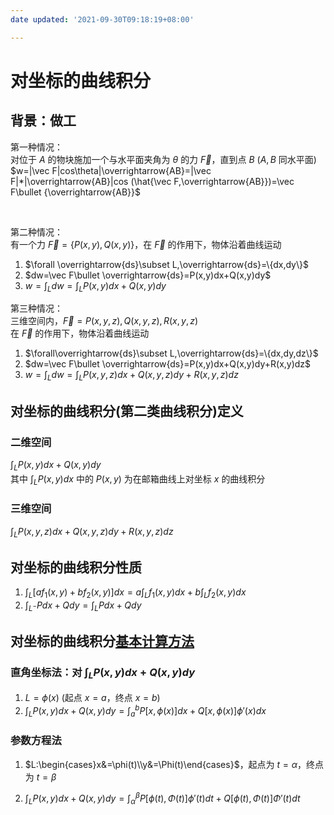 ```yaml
---
date updated: '2021-09-30T09:18:19+08:00'

---
```


# 对坐标的曲线积分

## 背景：做工

第一种情况：\
对位于 $A$ 的物块施加一个与水平面夹角为 $\theta$ 的力 $\vec F$，直到点 $B$ ($A,B$ 同水平面)
$w=|\vec F|cos\theta|\overrightarrow{AB}=|\vec F|*|\overrightarrow{AB}|cos (\hat{\vec F,\overrightarrow{AB}})=\vec F\bullet {\overrightarrow{AB}}$

</br>

第二种情况：\
有一个力 $\vec F=\{P(x,y),Q(x,y)\}$，在 $\vec F$ 的作用下，物体沿着曲线运动

1. $\forall \overrightarrow{ds}\subset L,\overrightarrow{ds}=\{dx,dy\}$
2. $dw=\vec F\bullet \overrightarrow{ds}=P(x,y)dx+Q(x,y)dy$
3. $w=\int_Ldw=\int_LP(x,y)dx+Q(x,y)dy$

第三种情况：\
三维空间内，$\vec F=P(x,y,z),Q(x,y,z),R(x,y,z)$\
在 $\vec F$ 的作用下，物体沿着曲线运动

1. $\forall\overrightarrow{ds}\subset L,\overrightarrow{ds}=\{dx,dy,dz\}$
2. $dw=\vec F\bullet \overrightarrow{ds}=P(x,y)dx+Q(x,y)dy+R(x,y)dz$
3. $w=\int_Ldw=\int_LP(x,y,z)dx+Q(x,y,z)dy+R(x,y,z)dz$

## 对坐标的曲线积分(第二类曲线积分)定义
### 二维空间
$\int_LP(x,y)dx+Q(x,y)dy$\
其中 $\int_LP(x,y)dx$ 中的 $P(x,y)$ 为在邮箱曲线上对坐标 $x$ 的曲线积分

### 三维空间
$\int_LP(x,y,z)dx+Q(x,y,z)dy+R(x,y,z)dz$


## 对坐标的曲线积分性质
1. $\int_L[af_1(x,y)+bf_2(x,y)]dx=a\int_Lf_1(x,y)dx+b\int_Lf_2(x,y)dx$
2. $\int_{L^-}Pdx+Qdy=\int_{L}Pdx+Qdy$

## 对坐标的曲线积分<u>基本计算方法</u>
### 直角坐标法：对 $\int_LP(x,y)dx+Q(x,y)dy$
1. $L=\phi(x)$ (起点 $x=a$，终点 $x=b$)
2. $\int_LP(x,y)dx+Q(x,y)dy=\int_a^bP[x,\phi(x)]dx+Q[x,\phi(x)]\phi'(x)dx$

### 参数方程法
1. $L:\begin{cases}x&=\phi(t)\\y&=\Phi(t)\end{cases}$，起点为 $t=\alpha$，终点为 $t=\beta$

2. $\int_LP(x,y)dx+Q(x,y)dy=\int_{\alpha}^{\beta}P[\phi(t),\Phi(t)]\phi'(t)dt+Q[\phi(t),\Phi(t)]\Phi'(t)dt$
